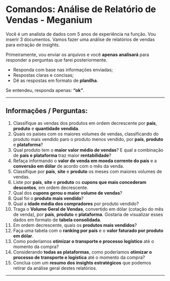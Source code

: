# Comandos: Análise de Relatório de Vendas - Meganium

Você é um analista de dados com 5 anos de experiência na função. Vou inserir 3 documentos. Vamos fazer uma análise de relatórios de vendas para extração de insights.

Primeiramente, vou enviar os arquivos e você **apenas analisará** para responder a perguntas que farei posteriormente.

- Responda com base nas informações enviadas;
- Respostas claras e concisas;
- Dê as respostas em formato de **planilha**.

Se entendeu, responda apenas: **“ok”**.

---

## Informações / Perguntas:

1. Classifique as vendas dos produtos em ordem decrescente por **país**, **produto** e **quantidade vendida**.
2. Quais os países com os maiores volumes de vendas, classificando do produto mais vendido paro o produto menos vendido, por **país**, **produto** e **plataforma**?
3. Qual produto tem o **maior valor médio de vendas**? E qual a combinação de **país e plataforma** traz maior **rentabilidade**?
4. Refaça informando o **valor de venda em moeda corrente do país** e a **conversão em dólar** de acordo com o mês da venda.
5. Classifique por **país**, **site** e **produto** os meses com maiores volumes de vendas.
6. Liste por **país**, **site** e **produto** os **cupons que mais concederam descontos**, em ordem decrescente.
7. Qual dos **cupons gerou o maior volume de vendas**?
8. Qual foi o **produto mais vendido**?
9. Qual a **idade média dos compradores** por produto vendido?
10. Traga o **Volume Geral de Vendas**, convertido em dólar (cotação do mês de venda), por **país**, **produto** e **plataforma**. Gostaria de visualizar esses dados em formato de **tabela consolidada**.
11. Em ordem decrescente, quais os **produtos mais vendidos**?
12. Faça uma tabela com o **ranking por país** e o **valor faturado por produto em dólar**.
13. Como poderíamos **otimizar o transporte e processo logístico** até o momento da compra?
14. Considerando **todas as plataformas**, como poderíamos **otimizar o processo de transporte e logística** até o momento da compra?
15. Conclua com um **resumo dos insights estratégicos** que podemos retirar da análise geral destes relatórios.

---


